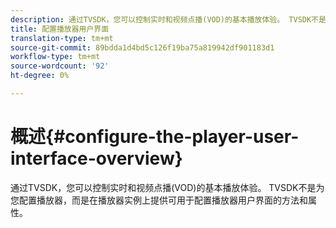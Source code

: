 ```yaml
---
description: 通过TVSDK，您可以控制实时和视频点播(VOD)的基本播放体验。 TVSDK不是为您配置播放器，而是在播放器实例上提供可用于配置播放器用户界面的方法和属性。
title: 配置播放器用户界面
translation-type: tm+mt
source-git-commit: 89bdda1d4bd5c126f19ba75a819942df901183d1
workflow-type: tm+mt
source-wordcount: '92'
ht-degree: 0%

---
```



# 概述{#configure-the-player-user-interface-overview}

通过TVSDK，您可以控制实时和视频点播(VOD)的基本播放体验。 TVSDK不是为您配置播放器，而是在播放器实例上提供可用于配置播放器用户界面的方法和属性。